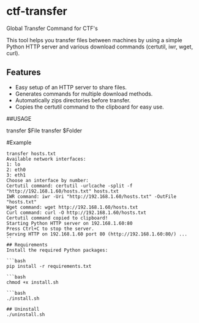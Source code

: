 # ctf-transfer
Global Transfer Command for CTF's

This tool helps you transfer files between machines by using a simple Python HTTP server and various download commands (certutil, iwr, wget, curl).

## Features
- Easy setup of an HTTP server to share files.
- Generates commands for multiple download methods.
- Automatically zips directories before transfer.
- Copies the certutil command to the clipboard for easy use.

##USAGE

transfer $File
transfer $Folder

#Example
```
transfer hosts.txt     
Available network interfaces:
1: lo
2: eth0
3: eth1
Choose an interface by number:
Certutil command: certutil -urlcache -split -f "http://192.168.1.60/hosts.txt" hosts.txt
IWR command: iwr -Uri "http://192.168.1.60/hosts.txt" -OutFile "hosts.txt"
Wget command: wget http://192.168.1.60/hosts.txt
Curl command: curl -O http://192.168.1.60/hosts.txt
Certutil command copied to clipboard!
Starting Python HTTP server on 192.168.1.60:80
Press Ctrl+C to stop the server.
Serving HTTP on 192.168.1.60 port 80 (http://192.168.1.60:80/) ...
``
## Requirements
Install the required Python packages:

```bash
pip install -r requirements.txt

```bash
chmod +x install.sh

```bash
./install.sh

## Uninstall
./uninstall.sh
